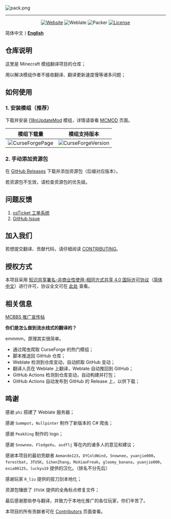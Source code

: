 ![pack.png](https://i.loli.net/2018/02/18/5a8974407b453.png)

---

<div align="center">

[![Website](https://img.shields.io/badge/%E5%AE%98%E7%BD%91-cfpa.com-brightgreen)](https://cfpa.team/)
![Weblate](https://weblate-t.exz.me/widgets/langpack/-/svg-badge.svg)
![Packer](https://github.com/CFPAOrg/Minecraft-Mod-Language-Package/workflows/Packer/badge.svg?branch=main)
[![License](https://img.shields.io/badge/license-CC%20BY--NC--SA%204.0-blue)]([LICENSE](https://github.com/CFPAOrg/Minecraft-Mod-Language-Package/blob/main/LICENSE))

</div>

简体中文丨[**English**](https://github.com/CFPAOrg/Minecraft-Mod-Language-Package/blob/main/README-en.md)

## 仓库说明

这里是 Minecraft 模组翻译项目的仓库；

用以解决模组作者不接收翻译、翻译更新速度慢等诸多问题；

## 如何使用

### 1. 安装模组（推荐）

下载并安装 [I18nUpdateMod](https://www.curseforge.com/minecraft/mc-mods/i18nupdatemod) 模组，详情请查看 [MCMOD](https://www.mcmod.cn/class/1188.html) 页面。

|                        模组下载量                         |                             模组支持版本                              |
| :-------------------------------------------------------: | :-------------------------------------------------------------------: |
| ![CurseForgePage](https://cf.way2muchnoise.eu/297404.svg) | ![CurseForgeVersion](https://cf.way2muchnoise.eu/versions/297404.svg) |

### 2. 手动添加资源包

在 [GitHub Releases](https://github.com/CFPAOrg/Minecraft-Mod-Language-Package/releases) 下载并添加资源包（后缀对应版本）。

若资源包不生效，请检查资源包的优先级。

## 问题反馈

1. [osTicket 工单系统][osTicket]
2. [GitHub Issue](https://github.com/CFPAOrg/Minecraft-Mod-Language-Package/issues)

## 加入我们

若想提交翻译、贡献代码，请仔细阅读 [CONTRIBUTING](https://github.com/CFPAOrg/Minecraft-Mod-Language-Package/blob/main/CONTRIBUTING.md)。

## 授权方式

本项目采用 [知识共享署名-非商业性使用-相同方式共享 4.0 国际许可协议](https://creativecommons.org/licenses/by-nc-sa/4.0/)（[简体中文](https://creativecommons.org/licenses/by-nc-sa/4.0/deed.zh)）进行许可，协议全文可在 [此处](https://github.com/CFPAOrg/Minecraft-Mod-Language-Package/blob/main/LICENSE) 查看。

## 相关信息

[MCBBS 推广宣传帖](https://www.mcbbs.net/thread-774087-1-1.html)

**你们是怎么做到流水线式的翻译的？**

emmmm，原理其实很简单。

- 通过爬虫爬取 CurseForge 的热门模组；
- 脚本推送回 GitHub 仓库；
- Weblate 检测到仓库变动，自动抓取 GitHub 变动；
- 翻译人员在 Weblate 上翻译，Weblate 自动推回到 GitHub；
- GitHub Actions 检测到仓库变动，自动构建并打包；
- GitHub Actions 自动发布到 GitHub 的 Release 上，以供下载；

## 鸣谢

感谢 `phi` 搭建了 Weblate 服务器；

感谢 `Summpot`，`Nullpinter` 制作了新版本的 C# 爬虫；

感谢 `PeakXing` 制作的 logo；

感谢 `Snownee`、`FledgeXu`、`asdflj` 等在内的诸多人的意见和建议；

感谢本项目的最初贡献者 `Aemande123`，`DYColdWind`，`Snownee`，`yuanjie000`，`forestbat`，`3TUSK`，`SihenZhang`，`MoXiaoFreak`，`gloomy_banana`，`yuanjie000`，`exia00125`，`luckyu19` 提供的汉化。（排名不分先后）

感谢玩家 `R_liu` 提供的拔刀剑本地化；

资源包镶嵌了 `3TUSK` 提供的全角标点修复文件；

最后感谢那些参与翻译，并致力于本地化推广的各位玩家，你们辛苦了。

本项目的所有贡献者可在 [Contributors](https://github.com/CFPAOrg/Minecraft-Mod-Language-Package/graphs/contributors) 页面查看。

[osTicket]: <https://ticket.cyllive.cn>
